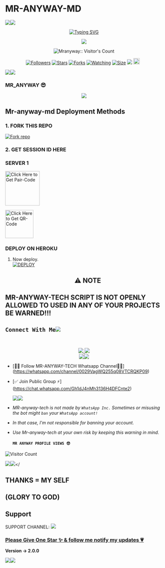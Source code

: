 # MR-ANYWAY-MD
   <a><img src='https://i.imgur.com/LyHic3i.gif'/></a><a><img src='https://i.imgur.com/LyHic3i.gif'/></a>
<p align="center">
<p align="center">
  <a href="https://git.io/typing-svg"><img src="https://readme-typing-svg.demolab.com?font=EB+Garamond&weight=800&size=28&duration=4000&pause=1000&random=false&width=435&lines=+•★⃝ MR-+ANYWAY-+TECH★⃝•;MULTI-DEVICE+WHATSAPP+BOT;DEVELOPED+BY+MR+ANYWAY;RELEASED+DATE+13%2A8%2F2024." alt="Typing SVG" /></a>
 </p>
<p align="center">
<img src="https://telegra.ph/file/b5e8a490b30177df71db0.jpg"/> 
<p align="center"><img src="https://profile-counter.glitch.me/{Mranyway}/count.svg" alt="Mranyway:: Visitor's Count" /></p>
<p align="center">
<a href="https://github.com/SIMON32883/MR-ANYWAY-/followers"><img title="Followers" src="https://img.shields.io/github/followers/Mranyway?color=red&style=flat-square"></a>
<a href="https://github.com/SIMON32883/MR-ANYWAY-/MR-ANYWAY-/stargazers/"><img title="Stars" src="https://img.shields.io/github/stars/Mranyway/MR-ANYWAY-?color=blue&style=flat-square"></a>
<a href="https://github.com/SIMON32883/MR-ANYWAY-/MR-ANYWAY-tech/network/members"><img title="Forks" src="https://img.shields.io/github/forks/Mranyway/MR-ANYWAY-?color=red&style=flat-square"></a>
<a href="https://github.com/SIMON32883/MR-ANYWAY-/MR_ANYWAY-Md/watchers"><img title="Watching" src="https://img.shields.io/github/watchers/Mranyway/MR-ANYWAY-TECH?label=Watchers&color=blue&style=flat-square"></a>
<a href="https://github.com/SIMON32883/MR-ANYWAY-/Mr-anyway-/"><img title="Size" src="https://img.shields.io/github/repo-size/Mranyway/MR-ANYWAY-?style=flat-square&color=green"></a>
<a href="https://hits.seeyoufarm.com"><img src="https://hits.seeyoufarm.com/api/count/incr/badge.svg?url=https%3A%2F%2Fgithub.com%2FMranyway%2Mr_anyway-Md&count_bg=%2379C83D&title_bg=%23555555&icon=probot.svg&icon_color=%2300FF6D&title=hits&edge_flat=false"/></a>
<a href="https://github.com/SIMON32883/MR-ANYWAY-/MR-ANYWAY-TECH/graphs/commit-activity"><img height="20" src="https://img.shields.io/badge/Maintained%3F-yes-green.svg"></a>&nbsp;&nbsp;
</p>
<p align='center'>
    </p>
<a><img src='https://i.imgur.com/LyHic3i.gif'/></a><a><img src='https://i.imgur.com/LyHic3i.gif'/></a>
<p align="center">

### MR_ANYWAY 😎
<p align="center">
  <a href="https://github.com/DenverCoder1/readme-typing-svg">
    <img src="https://readme-typing-svg.herokuapp.com?font=Time+New+Roman&color=cyan&size=25&center=true&vCenter=true&width=600&height=100&lines=Hello+am+Mranyway+tech..&hearts;++;Self-taught+Back-End+Developer,;From+Tanzania🇹🇿,;My+Hobby+Is+Coding,;Active+Learner/Researcher,;Love+to+learn+new+stuffs..🖥️💻">
  </a>
</p>

 ## Mr-anyway-md Deployment Methods

### 1. FORK THIS REPO

<a href='https://github.com/SIMON32883/MR-ANYWAY-/MR-ANYWAY-/fork' target="_blank"><img alt='Fork repo' src='https://img.shields.io/badge/Fork This Repo-black?style=for-the-badge&logo=git&logoColor=white'/></a>

### 2. GET SESSION ID HERE

### SERVER 1
 
<a href="https://chui-md.onrender.com/pair"><img src="https://img.shields.io/badge/PAIR_CODE-blue" alt="Click Here to Get Pair-Code" width="110"></a>   

<a href="https://chui-md.onrender.com/qr"><img src="https://img.shields.io/badge/QR CODE-green" alt="Click Here to Get QR-Code" width="90"></a>



### DEPLOY ON HEROKU

1. Now deploy.
    <br>
    <a href='https://dashboard.heroku.com/new?template=https://github.com/SIMON32883/MR-ANYWAY-/MR-ANYWAY-MD' target="_blank"><img alt='DEPLOY' src='https://img.shields.io/badge/-DEPLOY-purple?style=for-the-badge&logo=heroku&logoColor=white'/></a>



    <h2 align="center"> ⚠️ NOTE  </h2>
## MR-ANYWAY-TECH SCRIPT IS NOT OPENLY ALLOWED TO USED IN ANY OF YOUR PROJECTS BE WARNED!!! 

## ```Connect With Me```<img src="http://4.bp.blogspot.com/-XFYyg7bmXe0/UIU9Lt2jaNI/AAAAAAAABw8/UgxWDUoBkaw/s1600/tumblr_mbi70xxizM1r922azo1_500_large.gif">
 <br> 
<p align="center">
<a href="https://wa.me/255678892560"><img src="https://img.shields.io/badge/Contact mr-25D366?style=for-the-badge&logo=whatsapp&logoColor=white" />
<a href="https://whatsapp.com/channel/0029VakhqAaLtOjBJOL9Wn1q"><img src="https://img.shields.io/badge/Join Official channel-25D366?style=for-the-badge&logo=whatsapp&logoColor=white" />



<br>
<a><img src='https://i.imgur.com/LyHic3i.gif'/></a><a><img src='https://i.imgur.com/LyHic3i.gif'/></a>

* [🧑‍💻 Follow MR-ANYWAY-TECH Whatsapp Channel🧑‍💻] (https://whatsapp.com/channel/0029VagWQ255q08VTCRQKP09)


* [✅ Join Public Group ⚡] (https://chat.whatsapp.com/Gh1dJ4nMh3136H4DFCnte2)

  <a><img src='https://i.imgur.com/LyHic3i.gif'/></a><a><img src='https://i.imgur.com/LyHic3i.gif'/></a>
  

- *MR-anyway-tech is not made by `WhatsApp Inc.` Sometimes or misusing the bot might `ban` your `WhatsApp account!`*
- *In that case, I'm not responsible for banning your account.*
- *Use Mr-anyway-tech at your own risk by keeping this warning in mind.*
  
  #### ```MR ANYWAY PROFILE VIEWS 😎```
![Visitor Count](https://profile-counter.glitch.me/SIMON32883/count.svg)

<a><img src='https://i.imgur.com/LyHic3i.gif'/></a><a><img src='https://i.imgur.com/LyHic3i.gif'/></
## THANKS = MY SELF 


## (GLORY TO GOD)

## Support

SUPPORT CHANNEL: <a href="https://whatsapp.com/channel/0029VakhqAaLtOjBJOL9Wn1q"><img src="https://img.shields.io/badge/Join Official channel-25D366?style=for-the-badge&logo=whatsapp&logoColor=white" />


### Please Give One Star ✨ & [follow me notify my updates 💗](https://github.com/SIMON32883)
<b>Version -> 2.0.0</b>

<a><img src='https://i.imgur.com/LyHic3i.gif'/></a><a><img src='https://i.imgur.com/LyHic3i.gif'/></a>
